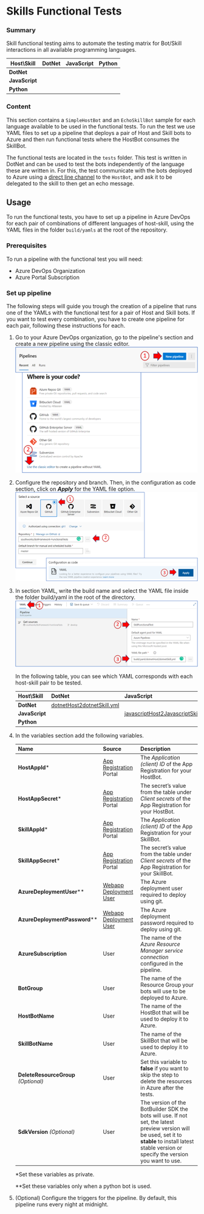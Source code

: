 # Skills Functional Tests

### Summary

Skill functional testing aims to automate the testing matrix for Bot/Skill interactions in all available programming languages.

| Host\Skill      | DotNet  | JavaScript  | Python  |
|---------------- |-------- |------------ |-------- |
| **DotNet**      |         |             |         |
| **JavaScript**  |         |             |         |
| **Python**      |         |             |         |

### Content

This section contains a `SimpleHostBot` and an `EchoSkillBot` sample for each language available to be used in the functional tests. To run the test we use YAML files to set up a pipeline that deploys a pair of Host and Skill bots to Azure and then run functional tests where the HostBot consumes the SkillBot.

The functional tests are located in the `tests` folder. This test is written in DotNet and can be used to test the bots independently of the language these are written in. For this, the test communicate with the bots deployed to Azure using a [direct line channel](https://docs.microsoft.com/en-us/azure/bot-service/bot-service-channel-directline) to the `HostBot`, and ask it to be delegated to the skill to then get an echo message.

## Usage

To run the functional tests, you have to set up a pipeline in Azure DevOps for each pair of combinations of different languages of host-skill, using the YAML files in the folder `build/yamls` at the root of the repository.

### Prerequisites

To run a pipeline with the functional test you will need:

- Azure DevOps Organization
- Azure Portal Subscription

### Set up pipeline

The following steps will guide you trough the creation of a pipeline that runs one of the YAMLs with the functional test for a pair of Host and Skill bots. If you want to test every combination, you have to create one pipeline for each pair, following these instructions for each.

1. Go to your Azure DevOps organization, go to the pipeline's section and create a new pipeline using the classic editor.
![image](media/new-pipeline.png)

2. Configure the repository and branch. Then, in the configuration as code section, click on **_Apply_** for the YAML file option.
![image](media/select-as-code.png)

3. In section YAML, write the build name and select the YAML file inside the folder build/yaml in the root of the directory.
![image](media/yaml-path.png)
  
   In the following table, you can see which YAML corresponds with each host-skill pair to be tested.

   | Host\Skill      | DotNet                                                                   | JavaScript                                                                            | Python  |
   |---------------- |------------------------------------------------------------------------- |-------------------------------------------------------------------------------------- |-------- |
   | **DotNet**      | [dotnetHost2dotnetSkill.yml ](../build/yaml/dotnetHost2dotnetSkill.yml ) |                                                                                       |         |
   | **JavaScript**  |                                                                          |[javascriptHost2JavascriptSkill.yml ](../build/yaml/javascriptHost2JavascriptSkill.yml)|         |
   | **Python**      |                                                                          |                                                                                       |[pythonHost2PythonSkill.yml](../build/yaml/pythonHost2PythonSkill.yml)         |

4. In the variables section add the following variables.

   | Name                   | Source                                                                                                         | Description                                                                                          |
   |----------------------- |--------------------------------------------------------------------------------------------------------------- |----------------------------------------------------------------------------------------------------- |
   | **HostAppId***         | [App Registration](https://portal.azure.com/#blade/Microsoft_AAD_RegisteredApps/ApplicationsListBlade) Portal  | The *Application (client) ID* of the App Registration for your HostBot.                              |
   | **HostAppSecret***     | [App Registration](https://portal.azure.com/#blade/Microsoft_AAD_RegisteredApps/ApplicationsListBlade) Portal  | The secret’s value from the table under *Client secrets* of the App Registration for your HostBot.   |
   | **SkillAppId***        | [App Registration](https://portal.azure.com/#blade/Microsoft_AAD_RegisteredApps/ApplicationsListBlade) Portal  | The *Application (client) ID* of the App Registration for your SkillBot.                             |
   | **SkillAppSecret***    | [App Registration](https://portal.azure.com/#blade/Microsoft_AAD_RegisteredApps/ApplicationsListBlade) Portal  | The secret’s value from the table under *Client secrets* of the App Registration for your SkillBot.  |
   | **AzureDeploymentUser**** | [Webapp Deployment User](https://docs.microsoft.com/en-us/cli/azure/webapp/deployment/user?view=azure-cli-latest#az-webapp-deployment-user-set)| The Azure deployment user required to deploy using git.           |
   | **AzureDeploymentPassword**** | [Webapp Deployment User](https://docs.microsoft.com/en-us/cli/azure/webapp/deployment/user?view=azure-cli-latest#az-webapp-deployment-user-set)| The Azure deployment password required to deploy using git.   |
   | **AzureSubscription**  | User                                                                                                           | The name of the *Azure Resource Manager service connection* configured in the pipeline.              |
   | **BotGroup**           | User                                                                                                           | The name of the Resource Group your bots will use to be deployed to Azure.                           |
   | **HostBotName**        | User                                                                                                           | The name of the HostBot that will be used to deploy it to Azure.                                     |
   | **SkillBotName**       | User                                                                                                           | The name of the SkillBot that will be used to deploy it to Azure.                                    |
   | **DeleteResourceGroup** _(Optional)_| User                                                                                              | Set this variable to **false** if you want to skip the step to delete the resources in Azure after the tests.|
   | **SdkVersion** _(Optional)_| User     | The version of the BotBuilder SDK the bots will use. If not set, the latest preview version will be used, set it to **stable** to install latest stable version or specify the version you want to use.|

   *Set these variables as private.

   **Set these variables only when a python bot is used.

5. (Optional) Configure the triggers for the pipeline. By default, this pipeline runs every night at midnight.
